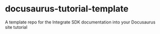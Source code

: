 # docusaurus-tutorial-template
A template repo for the Integrate SDK documentation into your Docusaurus site tutorial
